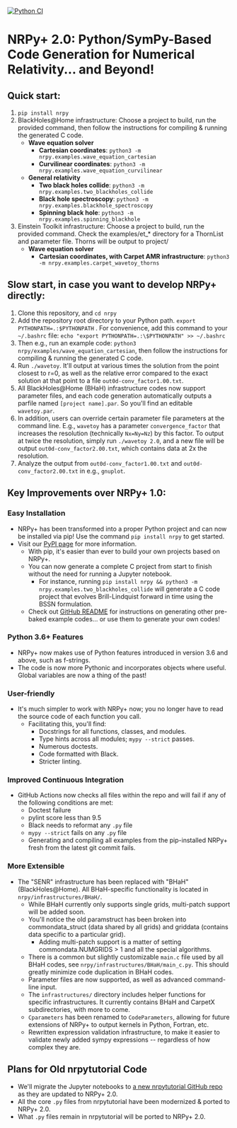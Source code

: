 [![Python CI](https://github.com/nrpy/nrpy/actions/workflows/main.yml/badge.svg)](https://github.com/nrpy/nrpy/actions/workflows/main.yml)

# NRPy+ 2.0: Python/SymPy-Based Code Generation for Numerical Relativity... and Beyond!

## Quick start:

1. `pip install nrpy`
1. BlackHoles@Home infrastructure: Choose a project to build, run the provided command, then follow the instructions for compiling & running the generated C code.
   - **Wave equation solver**
     - **Cartesian coordinates**: `python3 -m nrpy.examples.wave_equation_cartesian`
     - **Curvilinear coordinates**: `python3 -m nrpy.examples.wave_equation_curvilinear`
   - **General relativity**
     - **Two black holes collide**: `python3 -m nrpy.examples.two_blackholes_collide`
     - **Black hole spectroscopy**: `python3 -m nrpy.examples.blackhole_spectroscopy`
     - **Spinning black hole**: `python3 -m nrpy.examples.spinning_blackhole`
1. Einstein Toolkit infrastructure: Choose a project to build, run the provided command. Check the examples/et_* directory for a ThornList and parameter file. Thorns will be output to project/
   - **Wave equation solver**
     - **Cartesian coordinates, with Carpet AMR infrastructure**: `python3 -m nrpy.examples.carpet_wavetoy_thorns`

## Slow start, in case you want to develop NRPy+ directly:

1. Clone this repository, and `cd nrpy`
1. Add the repository root directory to your Python path. `export PYTHONPATH=.:$PYTHONPATH` . For convenience, add this command to your `~/.bashrc` file: `echo "export PYTHONPATH=.:\$PYTHONPATH" >> ~/.bashrc`
1. Then e.g., run an example code: `python3 nrpy/examples/wave_equation_cartesian`, then follow the instructions for compiling & running the generated C code.
1. Run `./wavetoy`. It'll output at various times the solution from the point closest to r=0, as well as the relative error compared to the exact solution at that point to a file `out0d-conv_factor1.00.txt`.
1. All BlackHoles@Home (BHaH) infrastructure codes now support parameter files, and each code generation automatically outputs a parfile named `[project name].par`. So you'll find an editable `wavetoy.par`.
1. In addition, users can override certain parameter file parameters at the command line. E.g., `wavetoy` has a parameter `convergence_factor` that increases the resolution (technically `Nx=Ny=Nz`) by this factor. To output at twice the resolution, simply run `./wavetoy 2.0`, and a new file will be output `out0d-conv_factor2.00.txt`, which contains data at 2x the resolution.
1. Analyze the output from `out0d-conv_factor1.00.txt` and `out0d-conv_factor2.00.txt` in e.g., `gnuplot`.


## Key Improvements over NRPy+ 1.0:

### Easy Installation
- NRPy+ has been transformed into a proper Python project and can now be installed via pip! Use the command `pip install nrpy` to get started.
- Visit our [PyPI page](https://pypi.org/project/nrpy) for more information.
  - With pip, it's easier than ever to build your own projects based on NRPy+.
  - You can now generate a complete C project from start to finish without the need for running a Jupyter notebook.
    - For instance, running `pip install nrpy && python3 -m nrpy.examples.two_blackholes_collide` will generate a C code project that evolves Brill-Lindquist forward in time using the BSSN formulation.
  - Check out [GitHub README](https://github.com/nrpy/nrpy/blob/main/README.md) for instructions on generating other pre-baked example codes... or use them to generate your own codes!

### Python 3.6+ Features
- NRPy+ now makes use of Python features introduced in version 3.6 and above, such as f-strings.
- The code is now more Pythonic and incorporates objects where useful. Global variables are now a thing of the past!

### User-friendly
- It's much simpler to work with NRPy+ now; you no longer have to read the source code of each function you call.
  - Facilitating this, you'll find:
    - Docstrings for all functions, classes, and modules.
    - Type hints across all modules; `mypy --strict` passes.
    - Numerous doctests.
    - Code formatted with Black.
    - Stricter linting.

### Improved Continuous Integration
- GitHub Actions now checks all files within the repo and will fail if any of the following conditions are met:
  - Doctest failure
  - pylint score less than 9.5
  - Black needs to reformat any `.py` file
  - `mypy --strict` fails on any `.py` file
  - Generating and compiling all examples from the pip-installed NRPy+ fresh from the latest git commit fails.

### More Extensible
- The "SENR" infrastructure has been replaced with "BHaH" (BlackHoles@Home). All BHaH-specific functionality is located in `nrpy/infrastructures/BHaH/`.
  - While BHaH currently only supports single grids, multi-patch support will be added soon.
  - You'll notice the old paramstruct has been broken into commondata_struct (data shared by all grids) and griddata (contains data specific to a particular grid).
    - Adding multi-patch support is a matter of setting commondata.NUMGRIDS > 1 and all the special algorithms.
  - There is a common but slightly customizable `main.c` file used by all BHaH codes, see `nrpy/infrastructures/BHaH/main_c.py`. This should greatly minimize code duplication in BHaH codes.
  - Parameter files are now supported, as well as advanced command-line input.
  - The `infrastructures/` directory includes helper functions for specific infrastructures. It currently contains BHaH and CarpetX subdirectories, with more to come.
  - `Cparameters` has been renamed to `CodeParameters`, allowing for future extensions of NRPy+ to output kernels in Python, Fortran, etc.
  - Rewritten expression validation infrastructure, to make it easier to validate newly added sympy expressions -- regardless of how complex they are.

## Plans for Old nrpytutorial Code
- We'll migrate the Jupyter notebooks to [a new nrpytutorial GitHub repo](https://github.com/nrpy/nrpytutorial) as they are updated to NRPy+ 2.0.
- All the core `.py` files from nrpytutorial have been modernized & ported to NRPy+ 2.0.
- What `.py` files remain in nrpytutorial will be ported to NRPy+ 2.0.